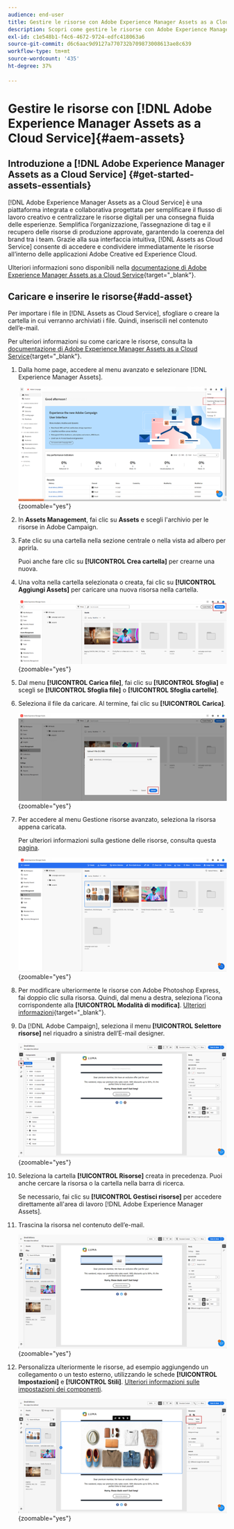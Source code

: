 ```yaml
---
audience: end-user
title: Gestire le risorse con Adobe Experience Manager Assets as a Cloud Service
description: Scopri come gestire le risorse con Adobe Experience Manager Assets as a Cloud Service
exl-id: c1e548b1-f4c6-4672-9724-edfc418063a6
source-git-commit: d6c6aac9d9127a770732b709873008613ae8c639
workflow-type: tm+mt
source-wordcount: '435'
ht-degree: 37%

---
```


# Gestire le risorse con [!DNL Adobe Experience Manager Assets as a Cloud Service]{#aem-assets}

## Introduzione a [!DNL Adobe Experience Manager Assets as a Cloud Service] {#get-started-assets-essentials}

[!DNL Adobe Experience Manager Assets as a Cloud Service] è una piattaforma integrata e collaborativa progettata per semplificare il flusso di lavoro creativo e centralizzare le risorse digitali per una consegna fluida delle esperienze. Semplifica l’organizzazione, l’assegnazione di tag e il recupero delle risorse di produzione approvate, garantendo la coerenza del brand tra i team. Grazie alla sua interfaccia intuitiva, [!DNL Assets as Cloud Service] consente di accedere e condividere immediatamente le risorse all’interno delle applicazioni Adobe Creative ed Experience Cloud.

Ulteriori informazioni sono disponibili nella [documentazione di Adobe Experience Manager Assets as a Cloud Service](https://experienceleague.adobe.com/docs/experience-manager-cloud-service/content/assets/home.html?lang=it){target="_blank"}.

## Caricare e inserire le risorse{#add-asset}

Per importare i file in [!DNL Assets as Cloud Service], sfogliare o creare la cartella in cui verranno archiviati i file. Quindi, inseriscili nel contenuto dell’e-mail.

Per ulteriori informazioni su come caricare le risorse, consulta la [documentazione di Adobe Experience Manager Assets as a Cloud Service](https://experienceleague.adobe.com/docs/experience-manager-cloud-service/content/assets/assets-view/add-delete-assets-view.html?lang=it){target="_blank"}.

1. Dalla home page, accedere al menu avanzato e selezionare [!DNL Experience Manager Assets].

   ![Schermata che mostra il menu avanzato in Adobe Experience Manager Assets](assets/assets_1.png){zoomable="yes"}

1. In **Assets Management**, fai clic su **Assets** e scegli l&#39;archivio per le risorse in Adobe Campaign.

1. Fate clic su una cartella nella sezione centrale o nella vista ad albero per aprirla.

   Puoi anche fare clic su **[!UICONTROL Crea cartella]** per crearne una nuova.

1. Una volta nella cartella selezionata o creata, fai clic su **[!UICONTROL Aggiungi Assets]** per caricare una nuova risorsa nella cartella.

   ![Schermata che mostra l&#39;opzione Aggiungi Assets in Adobe Experience Manager Assets](assets/assets_2.png){zoomable="yes"}

1. Dal menu **[!UICONTROL Carica file]**, fai clic su **[!UICONTROL Sfoglia]** e scegli se **[!UICONTROL Sfoglia file]** o **[!UICONTROL Sfoglia cartelle]**.

1. Seleziona il file da caricare. Al termine, fai clic su **[!UICONTROL Carica]**.

   ![Schermata che mostra il processo di caricamento dei file in Adobe Experience Manager Assets](assets/assets_3.png){zoomable="yes"}

1. Per accedere al menu Gestione risorse avanzato, seleziona la risorsa appena caricata.

   Per ulteriori informazioni sulla gestione delle risorse, consulta questa [pagina](https://experienceleague.adobe.com/docs/experience-manager-cloud-service/content/assets/assets-view/manage-organize-assets-view.html?lang=it).

   ![Schermata che mostra il menu Gestione avanzata risorse in Adobe Experience Manager Assets](assets/assets_4.png){zoomable="yes"}

1. Per modificare ulteriormente le risorse con Adobe Photoshop Express, fai doppio clic sulla risorsa. Quindi, dal menu a destra, seleziona l’icona corrispondente alla **[!UICONTROL Modalità di modifica]**. [Ulteriori informazioni](https://experienceleague.adobe.com/docs/experience-manager-cloud-service/content/assets/assets-view/edit-images-assets-view.html?lang=it#edit-using-express){target="_blank"}.

1. Da [!DNL Adobe Campaign], seleziona il menu **[!UICONTROL Selettore risorse]** nel riquadro a sinistra dell’E-mail designer.

   ![Schermata che mostra il menu del selettore risorse in Adobe Campaign](assets/assets_6.png){zoomable="yes"}

1. Seleziona la cartella **[!UICONTROL Risorse]** creata in precedenza. Puoi anche cercare la risorsa o la cartella nella barra di ricerca.

   Se necessario, fai clic su **[!UICONTROL Gestisci risorse]** per accedere direttamente all&#39;area di lavoro [!DNL Adobe Experience Manager Assets].

1. Trascina la risorsa nel contenuto dell’e-mail.

   ![Schermata che mostra la funzionalità di trascinamento per le risorse in Adobe Campaign](assets/assets_5.png){zoomable="yes"}

1. Personalizza ulteriormente le risorse, ad esempio aggiungendo un collegamento o un testo esterno, utilizzando le schede **[!UICONTROL Impostazioni]** e **[!UICONTROL Stili]**. [Ulteriori informazioni sulle impostazioni dei componenti](../email/content-components.md).

   ![Schermata che mostra le opzioni di personalizzazione delle risorse in Adobe Campaign](assets/assets_7.png){zoomable="yes"}